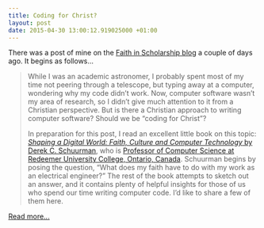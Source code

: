 ```yaml
---
title: Coding for Christ?
layout: post
date: 2015-04-30 13:00:12.919025000 +01:00
---
```

There was a post of mine on the [Faith in Scholarship blog](http://faithinscholarship.org.uk/) a couple of days ago. It begins as follows...

> While I was an academic astronomer, I probably spent most of my time not peering through a telescope, but typing away at a computer, wondering why my code didn’t work. Now, computer software wasn’t my area of research, so I didn’t give much attention to it from a Christian perspective. But is there a Christian approach to writing computer software? Should we be “coding for Christ”?
>
> In preparation for this post, I read an excellent little book on this topic: [_Shaping a Digital World: Faith, Culture and Computer Technology_ by Derek C. Schuurman](http://www.amazon.co.uk/Shaping-Digital-World-Derek-Schuurman/dp/0830827137), who is [Professor of Computer Science at Redeemer University College, Ontario, Canada](http://cs.redeemer.ca/derek/). Schuurman begins by posing the question, “What does my faith have to do with my work as an electrical engineer?” The rest of the book attempts to sketch out an answer, and it contains plenty of helpful insights for those of us who spend our time writing computer code. I’d like to share a few of them here.

[Read more...](http://faithinscholarship.org.uk/coding-christ/)
